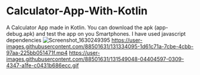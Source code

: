 # Calculator-App-With-Kotlin
A Calculator App made in Kotlin. You can download the apk (app-debug.apk) and test the app on you Smartphones. I have used javascript dependencies
![Screenshot_1630249395](https://user-images.githubusercontent.com/88501631/131255352-5cbdabf8-6980-446e-84f2-c16608b24f01.png)
https://user-images.githubusercontent.com/88501631/131334095-1d61c71a-7cbe-4cbb-97aa-225bb051471f.mp4
https://user-images.githubusercontent.com/88501631/131549048-04404597-0309-4347-a1fe-c0431b686ecc.gif
